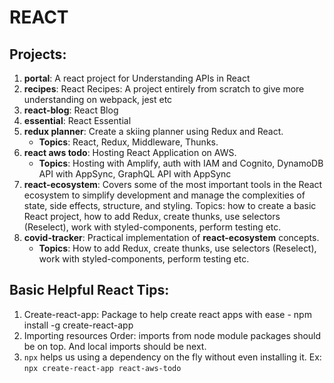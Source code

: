 # REACT

## Projects:
1. **portal**: A react project for Understanding APIs in React
2. **recipes**: React Recipes: A project entirely from scratch to give more understanding on webpack, jest etc
3. **react-blog**: React Blog
4. **essential**: React Essential
5. **redux planner**: Create a skiing planner using Redux and React. 
    - **Topics**: React, Redux, Middleware, Thunks.
6. **react aws todo**: Hosting React Application on AWS. 
    - **Topics**: Hosting with Amplify, auth with IAM and Cognito, DynamoDB API with AppSync, GraphQL API with AppSync
7. **react-ecosystem**: Covers some of the most important tools in the React ecosystem to simplify development and manage the complexities of state, side effects, structure, and styling. Topics: how to create a basic React project, how to add Redux, create thunks, use selectors (Reselect), work with styled-components, perform testing etc.
8. **covid-tracker**: Practical implementation of **react-ecosystem** concepts. 
    - **Topics**: How to add Redux, create thunks, use selectors (Reselect), work with styled-components, perform testing etc.

## Basic Helpful React Tips:
1. Create-react-app: Package to help create react apps with ease - npm install -g create-react-app
2. Importing resources Order: imports from node module packages should be on top. And local imports should be next.
3. `npx` helps us using a dependency on the fly without even installing it. Ex: `npx create-react-app react-aws-todo` 